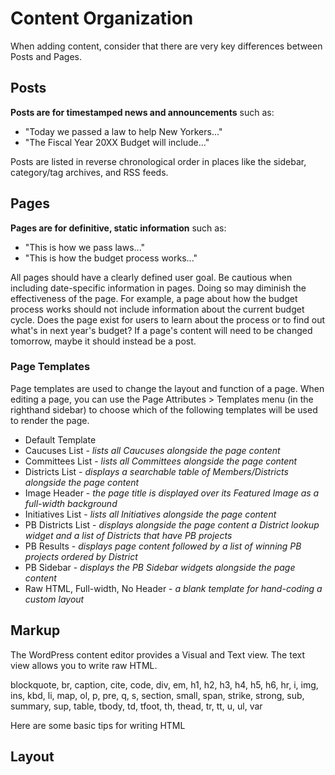 # Content Organization

When adding content, consider that there are very key differences between Posts and Pages.

## Posts

**Posts are for timestamped news and announcements** such as:
* "Today we passed a law to help New Yorkers..."
* "The Fiscal Year 20XX Budget will include..."

Posts are listed in reverse chronological order in places like the sidebar, category/tag archives, and RSS feeds.

## Pages

**Pages are for definitive, static information** such as:
* "This is how we pass laws..."
* "This is how the budget process works..."

All pages should have a clearly defined user goal. Be cautious when including date-specific information in pages. Doing so may diminish the effectiveness of the page. For example, a page about how the budget process works should not include information about the current budget cycle. Does the page exist for users to learn about the process or to find out what's in next year's budget? If a page's content will need to be changed tomorrow, maybe it should instead be a post.

### Page Templates

Page templates are used to change the layout and function of a page. When editing a page, you can use the Page Attributes > Templates menu (in the righthand sidebar) to choose which of the following templates will be used to render the page.

* Default Template
* Caucuses List - _lists all Caucuses alongside the page content_
* Committees List - _lists all Committees alongside the page content_
* Districts List - _displays a searchable table of Members/Districts alongside the page content_
* Image Header - _the page title is displayed over its Featured Image as a full-width background_
* Initiatives List - _lists all Initiatives alongside the page content_
* PB Districts List - _displays alongside the page content a District lookup widget and a list of Districts that have PB projects_
* PB Results - _displays page content followed by a list of winning PB projects ordered by District_
* PB Sidebar - _displays the PB Sidebar widgets alongside the page content_
* Raw HTML, Full-width, No Header - _a blank template for hand-coding a custom layout_

## Markup

The WordPress content editor provides a Visual and Text view. The text view allows you to write raw HTML.

blockquote, br, caption, cite, code, div, em, h1, h2, h3, h4, h5, h6, hr, i, img, ins, kbd, li, map, ol, p, pre, q, s, section, small, span, strike, strong, sub, summary, sup, table, tbody, td, tfoot, th, thead, tr, tt, u, ul, var

Here are some basic tips for writing HTML

## Layout
